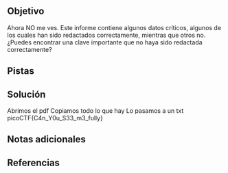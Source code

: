 ## Objetivo

Ahora NO me ves. Este informe contiene algunos datos críticos, algunos de los cuales han sido redactados correctamente, mientras que otros no. ¿Puedes encontrar una clave importante que no haya sido redactada correctamente?
## Pistas
## Solución

Abrimos el pdf
Copiamos todo lo que hay
Lo pasamos a un txt
picoCTF{C4n_Y0u_S33_m3_fully}

## Notas adicionales
## Referencias